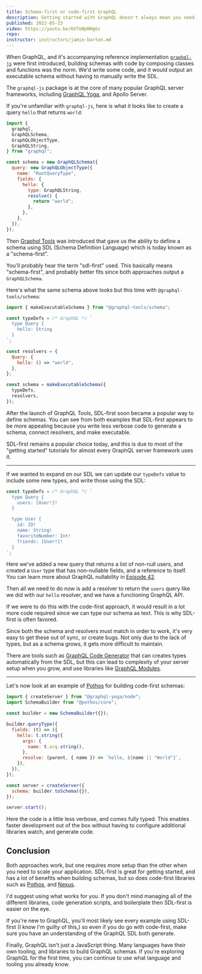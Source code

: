 ```yaml
---
title: Schema-first or code-first GraphQL
description: Getting started with GraphQL doesn't always mean you need to write your schema by hand. Instead you can use code-first tools to define both your type definitions and resolvers.
published: 2022-05-23
video: https://youtu.be/6VTeNpNHgGc
repo:
instructor: instructors/jamie-barton.md
---
```


When GraphQL, and it's accompanying reference implementation [`graphql-js`](https://github.com/graphql/graphql-js) were first introduced, building schemas with code by composing classes and functions was the norm. We'd write some code, and it would output an executable schema without having to manually write the SDL.

<FYI>

The `graphql-js` package is at the core of many popular GraphQL server frameworks, including [GraphQL Yoga](/epsiodes/36-graphql-yoga-2), and Apollo Server.

</FYI>

If you're unfamiliar with `graphql-js`, here is what it looks like to create a query `hello` that returns `world`:

```js
import {
  graphql,
  GraphQLSchema,
  GraphQLObjectType,
  GraphQLString,
} from "graphql";

const schema = new GraphQLSchema({
  query: new GraphQLObjectType({
    name: "RootQueryType",
    fields: {
      hello: {
        type: GraphQLString,
        resolve() {
          return "world";
        },
      },
    },
  }),
});
```

Then [Graphql Tools](https://www.graphql-tools.com) was introduced that gave us the ability to define a schema using SDL (Schema Definition Language) which is today known as a "schema-first".

<FYI>

You'll probably hear the term "sdl-first" used. This basically means "schema-first", and probably better fits since both approaches output a `GraphQLSchema`.

</FYI>

Here's what the same schema above looks but this time with `@graphql-tools/schema`:

```js
import { makeExecutableSchema } from "@graphql-tools/schema";

const typeDefs = /* GraphQL */ `
  type Query {
    hello: String
  }
`;

const resolvers = {
  Query: {
    hello: () => "world",
  },
};

const schema = makeExecutableSchema({
  typeDefs,
  resolvers,
});
```

After the launch of GraphQL Tools, SDL-first soon became a popular way to define schemas. You can see from both examples that SDL-first appears to be more appealing because you write less verbose code to generate a schema, connect resolvers, and make executable.

SDL-first remains a popular choice today, and this is due to most of the "getting started" tutorials for almost every GraphQL server framework uses it.

---

If we wanted to expand on our SDL we can update our `typeDefs` value to include some new types, and write those using the SDL:

```js
const typeDefs = /* GraphQL */ `
  type Query {
    users: [User!]!
  }

  type User {
    id: ID!
    name: String!
    favoriteNumber: Int!
    friends: [User!]!
  }
`;
```

Here we've added a new query that returns a list of non-null users, and created a `User` type that has non-nullable fields, and a reference to itself. You can learn more about GraphQL nullability in [Episode 42](/episodes/42-graphql-nullability).

Then all we need to do now is add a resolver to return the `users` query like we did with our `hello` resolver, and we have a functioning GraphQL API.

If we were to do this with the code-first approach, it would result in a lot more code required since we can type our schema as text. This is why SDL-first is often favored.

Since both the schema and resolvers must match in order to work, it's very easy to get these out of sync, or create bugs. Not only due to the lack of types, but as a schema grows, it gets more difficult to maintain.

There are tools such as [GraphQL Code Generator](https://www.graphql-code-generator.com/) that can creates types automatically from the SDL, but this can lead to complexity of your server setup when you grow, and use libraries like [GraphQL Modules](https://www.graphql-modules.com/).

---

Let's now look at an example of [Pothos](https://www.pothos-graphql.dev) for building code-first schemas:

```js
import { createServer } from "@graphql-yoga/node";
import SchemaBuilder from "@pothos/core";

const builder = new SchemaBuilder({});

builder.queryType({
  fields: (t) => ({
    hello: t.string({
      args: {
        name: t.arg.string(),
      },
      resolve: (parent, { name }) => `hello, ${name || "World"}`,
    }),
  }),
});

const server = createServer({
  schema: builder.toSchema({}),
});

server.start();
```

Here the code is a little less verbose, and comes fully typed. This enables faster development out of the box without having to configure additional libraries watch, and generate code.

## Conclusion

Both approaches work, but one requires more setup than the other when you need to scale your application. SDL-first is great for getting started, and has a lot of benefits when building schemas, but so does code-first libraries such as [Pothos](https://www.pothos-graphql.dev), and [Nexus](https://nexusjs.org).

I'd suggest using what works for you. If you don't mind managing all of the different libraries, code generation scripts, and boilerplate then SDL-first is easier on the eye.

If you're new to GraphQL, you'll most likely see every example using SDL-first (I know I'm guilty of this,) so even if you do go with code-first, make sure you have an understanding of the GraphQL SDL both generate.

Finally, GraphQL isn't just a JavaScript thing. Many languages have their own tooling, and libraries to build GraphQL schemas. If you're exploring GraphQL for the first time, you can continue to use what language and tooling you already know.
